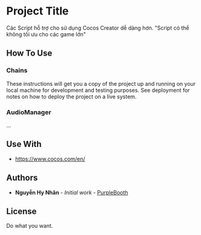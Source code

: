 # Project Title

Các Script hỗ trợ cho sử dụng Cocos Creator dễ dàng hơn.
"Script có thể không tối ưu cho các game lớn"

## How To Use

### Chains
These instructions will get you a copy of the project up and running on your local machine for development and testing purposes. See deployment for notes on how to deploy the project on a live system.


### AudioManager

...

## Use With

* https://www.cocos.com/en/

## Authors

* **Nguyễn Hy Nhân** - *Initial work* - [PurpleBooth](https://github.com/hanthuyen8)

## License

Do what you want.
